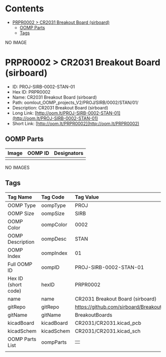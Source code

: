 



Contents
========

* [PRPR0002 > CR2031 Breakout Board (sirboard)](#prpr0002--cr2031-breakout-board-sirboard)
	* [OOMP Parts](#oomp-parts)
	* [Tags](#tags)
  
NO IMAGE  
# PRPR0002 > CR2031 Breakout Board (sirboard)

- ID: PROJ-SIRB-0002-STAN-01
- Hex ID: PRPR0002
- Name: CR2031 Breakout Board (sirboard)
- Path: oomlout_OOMP_projects_V2/PROJ/SIRB/0002/STAN/01/
- Description: CR2031 Breakout Board (sirboard)
- Long Link: [http://oom.lt/PROJ-SIRB-0002-STAN-01](http://oom.lt/PROJ-SIRB-0002-STAN-01)
- Short Link: [http://oom.lt/PRPR0002](http://oom.lt/PRPR0002)

## OOMP Parts
  

|Image|OOMP ID|Designators|
| :--- | :--- | :--- |
||||
  
NO IMAGES  
## Tags
  

|Tag Name|Tag Code|Tag Value|
| :--- | :--- | :--- |
|OOMP Type|oompType|PROJ|
|OOMP Size|oompSize|SIRB|
|OOMP Color|oompColor|0002|
|OOMP Description|oompDesc|STAN|
|OOMP Index|oompIndex|01|
|Full OOMP ID|oompID|PROJ-SIRB-0002-STAN-01|
|Hex ID (short code)|hexID|PRPR0002|
|name|name|CR2031 Breakout Board (sirboard)|
|gitRepo|gitRepo|https://github.com/sirboard/BreakoutBoards|
|gitName|gitName|BreakoutBoards|
|kicadBoard|kicadBoard|CR2031/CR2031.kicad_pcb|
|kicadSchem|kicadSchem|CR2031/CR2031.kicad_sch|
|OOMP Parts List|oompParts|<table><tr><td></td></tr></table>|
||||
